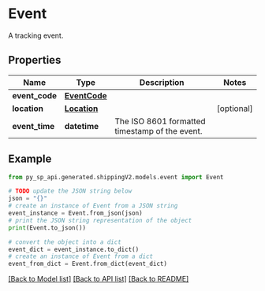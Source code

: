 # Event

A tracking event.

## Properties

Name | Type | Description | Notes
------------ | ------------- | ------------- | -------------
**event_code** | [**EventCode**](EventCode.md) |  | 
**location** | [**Location**](Location.md) |  | [optional] 
**event_time** | **datetime** | The ISO 8601 formatted timestamp of the event. | 

## Example

```python
from py_sp_api.generated.shippingV2.models.event import Event

# TODO update the JSON string below
json = "{}"
# create an instance of Event from a JSON string
event_instance = Event.from_json(json)
# print the JSON string representation of the object
print(Event.to_json())

# convert the object into a dict
event_dict = event_instance.to_dict()
# create an instance of Event from a dict
event_from_dict = Event.from_dict(event_dict)
```
[[Back to Model list]](../README.md#documentation-for-models) [[Back to API list]](../README.md#documentation-for-api-endpoints) [[Back to README]](../README.md)


